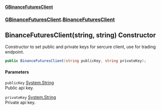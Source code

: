 #### [GBinanceFuturesClient](./index.md 'index')
### [GBinanceFuturesClient](./GBinanceFuturesClient.md 'GBinanceFuturesClient').[BinanceFuturesClient](./GBinanceFuturesClient-BinanceFuturesClient.md 'GBinanceFuturesClient.BinanceFuturesClient')
## BinanceFuturesClient(string, string) Constructor
Constructor to set public and private keys for sercure client, use for trading endpoint.  
```csharp
public BinanceFuturesClient(string publicKey, string privateKey);
```
#### Parameters
<a name='GBinanceFuturesClient-BinanceFuturesClient-BinanceFuturesClient(string_string)-publicKey'></a>
`publicKey` [System.String](https://docs.microsoft.com/en-us/dotnet/api/System.String 'System.String')  
Public api key.  
  
<a name='GBinanceFuturesClient-BinanceFuturesClient-BinanceFuturesClient(string_string)-privateKey'></a>
`privateKey` [System.String](https://docs.microsoft.com/en-us/dotnet/api/System.String 'System.String')  
Private api key.  
  
